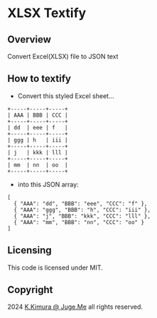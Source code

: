 # XLSX Textify


## Overview

Convert Excel(XLSX) file to JSON text


## How to textify

- Convert this styled Excel sheet...

```
+-----+-----+-----+
| AAA | BBB | CCC |
+-----+-----+-----+
| dd  | eee | f   |
+-----+-----+-----+
| ggg | h   | iii |
+-----+-----+-----+
| j   | kkk | lll |
+-----+-----+-----+
| mm  | nn  | oo  |
+-----+-----+-----+
```

- into this JSON array:

```
[
  { "AAA": "dd", "BBB": "eee", "CCC": "f" },
  { "AAA": "ggg", "BBB": "h", "CCC": "iii" },
  { "AAA": "j", "BBB": "kkk", "CCC": "lll" },
  { "AAA": "mm", "BBB": "nn", "CCC": "oo" }
]
```


## Licensing

This code is licensed under MIT.


## Copyright

2024  [K.Kimura @ Juge.Me](https://github.com/dotnsf) all rights reserved.
